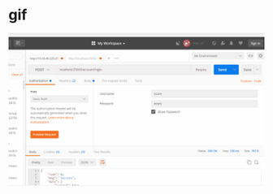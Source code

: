 # gif
![image](https://github.com/bruin111/gif/blob/master/data_manager%E8%8E%B7%E5%8F%96%E8%B5%84%E6%BA%90%E6%AD%A5%E9%AA%A4.gif)
